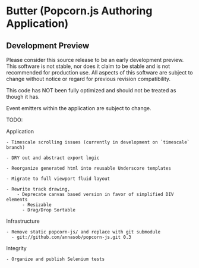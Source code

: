 Butter (Popcorn.js Authoring Application)
==================================================

Development Preview
--------------------------------------

Please consider this source release to be an early development preview. This software is not stable, nor does it claim to be stable and is not recommended for production use. All aspects of this software are subject to change without notice or regard for previous revision compatibility.


This code has NOT been fully optimized and should not be treated as though it has. 


Event emitters within the application are subject to change.


TODO: 
  
  Application   

    - Timescale scrolling issues (currently in development on `timescale` branch)
    
    - DRY out and abstract export logic
    
    - Reorganize generated html into reusable Underscore templates

    - Migrate to full viewport fluid layout
    
    - Rewrite track drawing, 
        - Deprecate canvas based version in favor of simplified DIV elements
          - Resizable
          - Drag/Drop Sortable


  Infrastructure  

    - Remove static popcorn-js/ and replace with git submodule
      - git://github.com/annasob/popcorn-js.git 0.3


  Integrity      
  
    - Organize and publish Selenium tests
  


